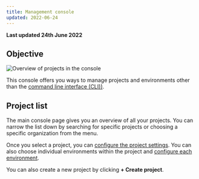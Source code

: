```yaml
---
title: Management console
updated: 2022-06-24
---
```


**Last updated 24th June 2022**



## Objective  


![Overview of projects in the console](images/all-projects.png "0.5")

This console offers you ways to manage projects and environments other than the [command line interface (CLI))](/pages/web/web-paas/development-cli).

## Project list

The main console page gives you an overview of all your projects.
You can narrow the list down by searching for specific projects or choosing a specific organization from the menu.

Once you select a project, you can [configure the project settings](/pages/web/web-paas/administration-web/configure-project).
You can also choose individual environments within the project and [configure each environment](/pages/web/web-paas/administration-web/configure-environment).

You can also create a new project by clicking **+ Create project**.


